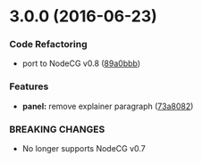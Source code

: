 <a name="3.0.0"></a>
# 3.0.0 (2016-06-23)


### Code Refactoring

* port to NodeCG v0.8 ([89a0bbb](https://github.com/SupportClass/lfg-filter/commit/89a0bbb))


### Features

* **panel:** remove explainer paragraph ([73a8082](https://github.com/SupportClass/lfg-filter/commit/73a8082))


### BREAKING CHANGES

* No longer supports NodeCG v0.7



